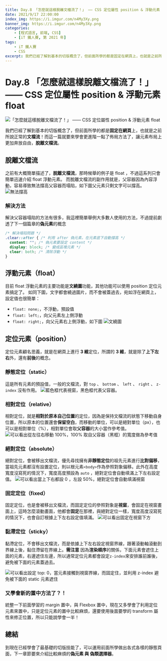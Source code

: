 ```yaml
---
title: Day.8 「怎麼就這樣脫離文檔流了！」 —— CSS 定位屬性 position & 浮動元素 float
date: 2021/9/17 22:00:00
index_img: https://i.imgur.com/n4My3Xy.png
banner_img: https://i.imgur.com/n4My3Xy.png
categories:
    - [程式語言, 前端, CSS]
    - [iT 鐵人賽, 第 2021 年]
tags: 
    - iT 鐵人賽
    - CSS
excerpt: 我們已經了解到基本的切版概念了，但前面所學的都是固定在網頁上，也就是之前所說正常的文檔流！而這一篇就要來學會更進階一點了佈局方法了，讓元素布局上更加奔放自由，脫離文檔流。
---
```


# Day.8 「怎麼就這樣脫離文檔流了！」 —— CSS 定位屬性 position & 浮動元素 float

![「怎麼就這樣脫離文檔流了！」 —— CSS 定位屬性 position & 浮動元素 float](https://i.imgur.com/n4My3Xy.png)

我們已經了解到基本的切版概念了，但前面所學的都是**固定在網頁**上，也就是之前所說正常的**文檔流**！而這一篇就要來學會更進階一點了佈局方法了，讓元素布局上更加奔放自由，**脫離文檔流**。

## 脫離文檔流

之前有大概簡單描述了，**脫離文檔流**，那時候舉的例子是 float ，不過這系列只會簡單迅速介紹 float 浮動元素。
而脫離文檔流的副作用就是，父容器因為內容浮動，容易導致無法撐高父容器而塌陷，如下圖父元素只剩文字可以撐高。
![無法撐高](https://i.imgur.com/a7yWHT2.png)

### 解決方法

解決父容器塌陷的方法有很多，我這裡簡單舉例大多數人使用的方法，不過提前劇透了下一個篇章的**偽元素**的概念

```css
/* 解決塌陷問題 */
.clear::after { /* 利用 after 偽元素，在元素底下自動撐高 */
  content: ""; /* 偽元素要設定 content */
  display: block; /* 變成區塊元素 */
  clear: both; /* 清除浮動 */
}
```

## 浮動元素（float）

目前 float 浮動元素的主要功能是**文繞圖**功能，其他功能可以使用 position 定位元素搞定了。
如同下圖，文字都會繞過圖片，而不會被蓋過去，宛如浮在網頁上，設定值也很簡單：

- `float: none;`，不浮動，預設值
- `float: left;`，向父元素左上側浮動
- `float: right;`，向父元素右上側浮動，如下圖
  ![文繞圖](https://i.imgur.com/Ik0RY7c.png)

## 定位元素（position）

定位元素顧名思義，就是在網頁上進行 **3 維**定位，所謂的 **3 維**，就是除了**上下左右**外，還有**前後**的概念。

### 靜態定位（static）

這是所有元素的預設值，一般的文檔流，對 `top` 、 `bottom` 、 `left` 、 `right` 、 `z-index` 沒有作用。
![藍色框代表視窗，黑色框代表父容器。](https://i.imgur.com/lXxXkyK.png)

### 相對定位（relative）

相對定位，就是**相對於原本自己位置**的定位，因為是保持文檔流的狀態下移動自身位置，所以原本的位置還會**保留空白**，而移動的單位，可以是絕對單位（px），也可以是相對單位（%），相對單位會取**父容器**的大小當作參考值。
![可以看出從左往右移動 100%，100% 取自父容器（黑框）的寬度做為參考值](https://i.imgur.com/h3MCaXE.png)

### 絕對定位（absolute）

絕對定位，會被移出文檔流，優先尋找擁有**非靜態定位**的祖先元素進行**比對偏移**，當祖先元素都沒有設置定位，則以根元素`<body>`作為參照對象偏移。此外在高度寬度沒寫死的情況下，寬度高度預設為 `auto` ，絕對定位會自動填滿上下左右設定值。
![可以看出當上下右都設 0 ，左設 50%，絕對定位會自動填滿視窗](https://i.imgur.com/Xy8K8mh.png)

### 固定定位（fixed）

固定定位，也是會被移出文檔流，而固定定位的參照對象是**視窗**，會固定在視窗畫面上，這時怎麼滾動畫面，他都會**固定**在那裡，與絕對定位一樣，寬度高度沒寫死的情況下，也會自訂根據上下左右設定值填滿。
![可以看出固定在視窗下方](https://i.imgur.com/rPltrhz.gif)

### 黏滯定位（sticky）

黏滯定位，不會移出文檔流，而是依據上下左右設定視窗界線，跟著滾動軸滾動到界線上後，黏住滯留在界線上。**需注意** 因為**渲染順序**的關係，下面元素會遮住上面的元素，右邊遮住左邊，所以通常定位元素都會設定`z-index`來安排誰前誰後，避免被下面的元素蓋過去。

![可以看出設定 top: 0，當元素接觸到視窗界線，而固定住，並利用 z-index 避免被下面的 static 元素遮住](https://i.imgur.com/Cgj78sC.gif)

### 又學會新的置中方法了？！

統整一下前面學習的 margin 置中，與 Flexbox 置中，現在又多學會了利用定位元素來置中，只是定位元素的置中比較麻煩，還要使用後面要學的 transform 屬性來修正位置，所以只能說學會一半！

## 總結

到現在已經學會了最基礎的切版技能了，可以運用前面所學做出各式各樣的靜態頁面，下一章節要來介紹比較麻煩的**偽元素 與 偽類選擇器**。
